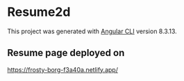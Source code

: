 # Resume2d

This project was generated with [Angular CLI](https://github.com/angular/angular-cli) version 8.3.13.

## Resume page deployed on
https://frosty-borg-f3a40a.netlify.app/